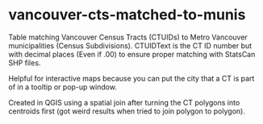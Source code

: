 vancouver-cts-matched-to-munis
====

Table matching Vancouver Census Tracts (CTUIDs) to Metro Vancouver municipalities (Census Subdivisions). CTUIDText is the CT ID number but with decimal places (Even if .00) to ensure proper matching with StatsCan SHP files.

Helpful for interactive maps because you can put the city that a CT is part of in a tooltip or pop-up window.

Created in QGIS using a spatial join after turning the CT polygons into centroids first (got weird results when tried to join polygon to polygon).